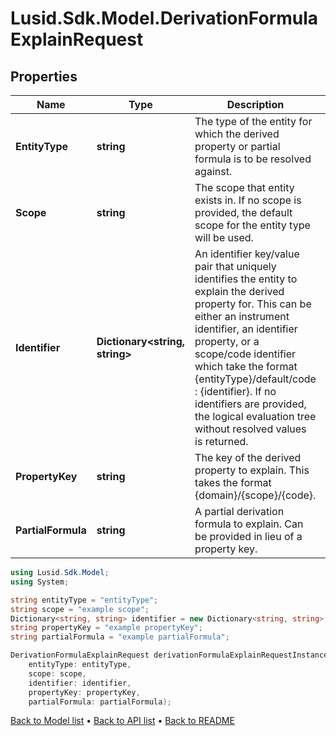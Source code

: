 # Lusid.Sdk.Model.DerivationFormulaExplainRequest

## Properties

Name | Type | Description | Notes
------------ | ------------- | ------------- | -------------
**EntityType** | **string** | The type of the entity for which the derived property or partial formula is to be resolved against. | 
**Scope** | **string** | The scope that entity exists in. If no scope is provided, the default scope for the entity type will be used. | [optional] 
**Identifier** | **Dictionary&lt;string, string&gt;** | An identifier key/value pair that uniquely identifies the entity to explain the derived property for. This can be either an instrument identifier, an identifier property, or a scope/code identifier which take the format {entityType}/default/code : {identifier}. If no identifiers are provided, the logical evaluation tree without resolved values is returned. | [optional] 
**PropertyKey** | **string** | The key of the derived property to explain. This takes the format {domain}/{scope}/{code}. | [optional] 
**PartialFormula** | **string** | A partial derivation formula to explain. Can be provided in lieu of a property key. | [optional] 

```csharp
using Lusid.Sdk.Model;
using System;

string entityType = "entityType";
string scope = "example scope";
Dictionary<string, string> identifier = new Dictionary<string, string>();
string propertyKey = "example propertyKey";
string partialFormula = "example partialFormula";

DerivationFormulaExplainRequest derivationFormulaExplainRequestInstance = new DerivationFormulaExplainRequest(
    entityType: entityType,
    scope: scope,
    identifier: identifier,
    propertyKey: propertyKey,
    partialFormula: partialFormula);
```

[Back to Model list](../README.md#documentation-for-models) &#8226; [Back to API list](../README.md#documentation-for-api-endpoints) &#8226; [Back to README](../README.md)
